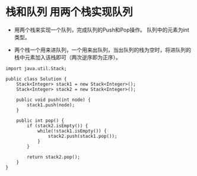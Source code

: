 # 栈和队列 用两个栈实现队列

* 用两个栈来实现一个队列，完成队列的Push和Pop操作。 队列中的元素为int类型。

* 两个栈一个用来进队列，一个用来出队列，当出队列的栈为空时，将进队列的栈中元素加入该栈即可（两次逆序即为正序）。

```
import java.util.Stack;

public class Solution {
    Stack<Integer> stack1 = new Stack<Integer>();
    Stack<Integer> stack2 = new Stack<Integer>();
    
    public void push(int node) {
        stack1.push(node);
    }
    
    public int pop() {
        if (stack2.isEmpty()) {
            while(!stack1.isEmpty()) {
                stack2.push(stack1.pop());
            }
        }
        
        return stack2.pop();
    }
}
```